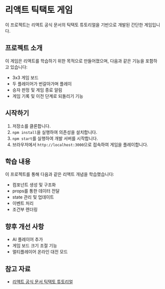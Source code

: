 # 리액트 틱택토 게임

이 프로젝트는 리액트 공식 문서의 틱택토 튜토리얼을 기반으로 개발된 간단한 게임입니다.

## 프로젝트 소개

이 게임은 리액트를 학습하기 위한 목적으로 만들어졌으며, 다음과 같은 기능을 포함하고 있습니다:

- 3x3 게임 보드
- 두 플레이어가 번갈아가며 플레이
- 승자 판정 및 게임 종료 알림
- 게임 기록 및 이전 단계로 되돌리기 기능

## 시작하기

1. 저장소를 클론합니다.
2. `npm install`을 실행하여 의존성을 설치합니다.
3. `npm start`를 실행하여 개발 서버를 시작합니다.
4. 브라우저에서 `http://localhost:3000`으로 접속하여 게임을 플레이합니다.

## 학습 내용

이 프로젝트를 통해 다음과 같은 리액트 개념을 학습했습니다:

- 컴포넌트 생성 및 구조화
- props를 통한 데이터 전달
- state 관리 및 업데이트
- 이벤트 처리
- 조건부 렌더링

## 향후 개선 사항

- AI 플레이어 추가
- 게임 보드 크기 조절 기능
- 멀티플레이어 온라인 대전 모드

## 참고 자료

- [리액트 공식 문서 틱택토 튜토리얼](https://ko.reactjs.org/tutorial/tutorial.html)
